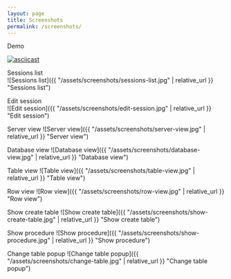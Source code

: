 ```yaml
---
layout: page
title: Screenshots
permalink: /screenshots/
---
```

Demo  

[![asciicast](https://asciinema.org/a/390872.svg)](https://asciinema.org/a/390872)

Sessions list  
![Sessions list]({{ "/assets/screenshots/sessions-list.jpg" | relative_url }} "Sessions list")

Edit session  
![Edit session]({{ "/assets/screenshots/edit-session.jpg" | relative_url }} "Edit session")

Server view
![Server view]({{ "/assets/screenshots/server-view.jpg" | relative_url }} "Server view")

Database view
![Database view]({{ "/assets/screenshots/database-view.jpg" | relative_url }} "Database view")

Table view
![Table view]({{ "/assets/screenshots/table-view.jpg" | relative_url }} "Table view")

Row view
![Row view]({{ "/assets/screenshots/row-view.jpg" | relative_url }} "Row view")

Show create table
![Show create table]({{ "/assets/screenshots/show-create-table.jpg" | relative_url }} "Show create table")

Show procedure
![Show procedure]({{ "/assets/screenshots/show-procedure.jpg" | relative_url }} "Show procedure")

Change table popup
![Change table popup]({{ "/assets/screenshots/change-table.jpg" | relative_url }} "Change table popup")
